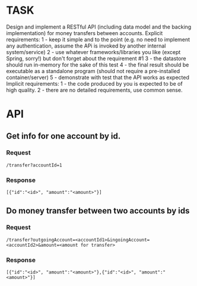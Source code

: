 
# TASK

Design and implement a RESTful API (including data model and the backing implementation) for money
transfers between accounts.
Explicit requirements:
1 - keep it simple and to the point (e.g. no need to implement any authentication, assume the APi is
invoked by another internal system/service)
2 - use whatever frameworks/libraries you like (except Spring, sorry!) but don't forget about the
requirement #1
3 - the datastore should run in-memory for the sake of this test
4 - the final result should be executable as a standalone program (should not require a pre-installed
container/server)
5 - demonstrate with test that the API works as expected
Implicit requirements:
1 - the code produced by you is expected to be of high quality.
2 - there are no detailed requirements, use common sense.

# API
## Get info for one account by id. 
### Request
```
/transfer?accountId=1
```
### Response
```
[{"id":"<id>", "amount":"<amount>"}]
```
## Do money transfer between two accounts by ids
### Request
```
/transfer?outgoingAccount=<accountId1>&ingoingAccount=<accountId2>&amount=<amount for transfer>
```
### Response
```
[{"id":"<id>", "amount":"<amount>"},{"id":"<id>", "amount":"<amount>"}]
```